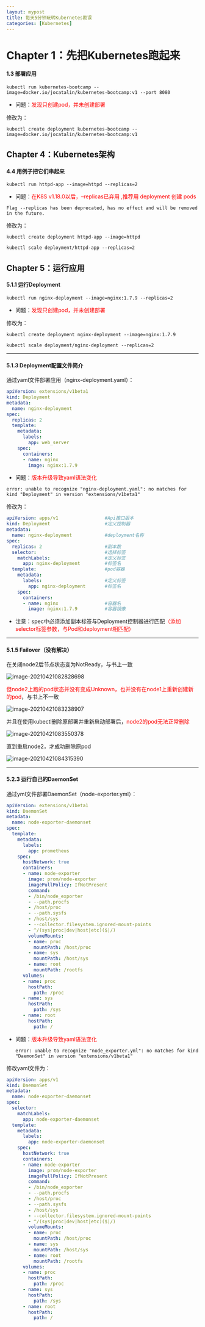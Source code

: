 ```yaml
---
layout: mypost
title: 每天5分钟玩转Kubernetes勘误
categories: [Kubernetes]
---
```



# Chapter 1：先把Kubernetes跑起来

#### 1.3 部署应用

```shell
kubectl run kubernetes-bootcamp --image=docker.io/jocatalin/kubernetes-bootcamp:v1 --port 8080
```

* 问题：<font color=red>发现只创建pod，并未创建部署</font>

  

修改为：

```shell
kubectl create deployment kubernetes-bootcamp --image=docker.io/jocatalin/kubernetes-bootcamp:v1
```



## Chapter 4：Kubernetes架构

#### 4.4 用例子把它们串起来

```shell
kubectl run httpd-app --image=httpd --replicas=2
```

* 问题：<font color=red>在K8S v1.18.0以后，–replicas已弃用 ,推荐用 deployment 创建 pods</font>

```shell
Flag --replicas has been deprecated, has no effect and will be removed in the future.
```



修改为：

```shell
kubectl create deployment httpd-app --image=httpd

kubectl scale deployment/httpd-app --replicas=2
```



## Chapter 5：运行应用

#### 5.1.1 运行Deployment

```shell
kubectl run nginx-deployment --image=nginx:1.7.9 --replicas=2
```

* 问题：<font color=red>发现只创建pod，并未创建部署</font>



修改为：

```shell
kubectl create deployment nginx-deployment --image=nginx:1.7.9

kubectl scale deployment/nginx-deployment --replicas=2
```



---

#### 5.1.3 Deployment配置文件简介

通过yaml文件部署应用（nginx-deployment.yaml）：

```yaml
apiVersion: extensions/v1beta1
kind: Deployment
metadata:
  name: nginx-deployment
spec:
  replicas: 2
  template:
    metadata:
      labels:
        app: web_server
    spec:
      containers:
      - name: nginx
        image: nginx:1.7.9
```

* 问题：<font color=red>版本升级导致yaml语法变化</font>

```shell
error: unable to recognize "nginx-deployment.yaml": no matches for kind "Deployment" in version "extensions/v1beta1"
```



修改为：

```yaml
apiVersion: apps/v1                 #Api接口版本
kind: Deployment                    #定义控制器
metadata:
  name: nginx-deployment            #deployment名称
spec:
  replicas: 2                       #副本数
  selector:                         #选择标签
    matchLabels:                    #定义标签
      app: nginx-deployment         #标签名 
  template:                         #pod容器
    metadata:
      labels:                       #定义标签
        app: nginx-deployment       #标签名
    spec:
      containers:
      - name: nginx                 #容器名
        image: nginx:1.7.9          #容器镜像
```

* 注意：spec中必须添加副本标签与Deployment控制器进行匹配<font color=red>（添加selector标签参数，与Pod和deployment相匹配）</font>



---

#### 5.1.5 Failover（没有解决）

在关闭node2后节点状态变为NotReady，与书上一致

![image-20210421082828698](image-20210421082828698.png)



<font color=red>但node2上跑的pod状态并没有变成Unknown，也并没有在node1上重新创建新的pod</font>，与书上不一致

![image-20210421083238907](image-20210421083238907.png)



并且在使用kubectl删除原部署并重新启动部署后，<font color=red>node2的pod无法正常删除</font>

![image-20210421083550378](image-20210421083550378.png)



直到重启node2，才成功删除原pod

![image-20210421084315390](image-20210421084315390.png)



---

#### 5.2.3 运行自己的DaemonSet

通过yml文件部署DaemonSet（node-exporter.yml）：

```yaml
apiVersion: extensions/v1beta1
kind: DaemonSet
metadata:
  name: node-exporter-daemonset
spec:
  template:
    metadata:
      labels:
        app: prometheus
    spec:
      hostNetwork: true
      containers:
      - name: node-exporter
        image: prom/node-exporter
        imagePullPolicy: IfNotPresent
        command:
        - /bin/node_exporter
        - --path.procfs
        - /host/proc
        - --path.sysfs
        - /host/sys
        - --collector.filesystem.ignored-mount-points
        - ^/(sys|proc|dev|host|etc)($|/)
        volumeMounts:
        - name: proc
          mountPath: /host/proc
        - name: sys
          mountPath: /host/sys
        - name: root
          mountPath: /rootfs
      volumes:
      - name: proc
        hostPath:
          path: /proc
      - name: sys
        hostPath:
          path: /sys
      - name: root
        hostPath:
          path: /
```

* 问题：<font color=red>版本升级导致yaml语法变化</font>

  ```shell
  error: unable to recognize "node_exporter.yml": no matches for kind "DaemonSet" in version "extensions/v1beta1"
  ```



修改yaml文件为：

```yaml
apiVersion: apps/v1
kind: DaemonSet
metadata:
  name: node-exporter-daemonset
spec:
  selector:
    matchLabels:
      app: node-exporter-daemonset
  template:
    metadata:
      labels:
        app: node-exporter-daemonset
    spec:
      hostNetwork: true
      containers:
      - name: node-exporter
        image: prom/node-exporter
        imagePullPolicy: IfNotPresent
        command:
        - /bin/node_exporter
        - --path.procfs
        - /host/proc
        - --path.sysfs
        - /host/sys
        - --collector.filesystem.ignored-mount-points
        - ^/(sys|proc|dev|host|etc)($|/)
        volumeMounts:
        - name: proc
          mountPath: /host/proc
        - name: sys
          mountPath: /host/sys
        - name: root
          mountPath: /rootfs
      volumes:
      - name: proc
        hostPath:
          path: /proc
      - name: sys
        hostPath:
          path: /sys
      - name: root
        hostPath:
          path: /
```
